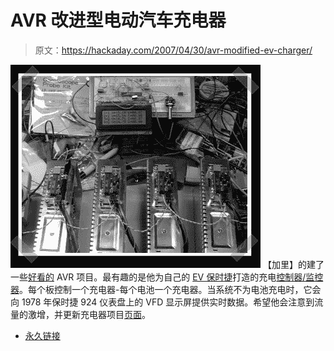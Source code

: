 # AVR 改进型电动汽车充电器

> 原文：<https://hackaday.com/2007/04/30/avr-modified-ev-charger/>

![](img/6c1ac3d5905d36c3b06fd3da8464745d.png)
【加里】的建了一些[好看的](http://www.knology.net/~gdion/index.html) AVR 项目。最有趣的是他为自己的 [EV 保时捷](http://www.knology.net/~gdion/EVPorsche/index.html)打造的充电[控制器/监控器](http://www.knology.net/~gdion/EVPorsche/chargers.html)。每个板控制一个充电器-每个电池一个充电器。当系统不为电池充电时，它会向 1978 年保时捷 924 仪表盘上的 VFD 显示屏提供实时数据。希望他会注意到流量的激增，并更新充电器项目[页面](http://www.knology.net/~gdion/charger.html)。

*   [永久链接](http://www.knology.net/~gdion/EVPorsche/chargers.html)